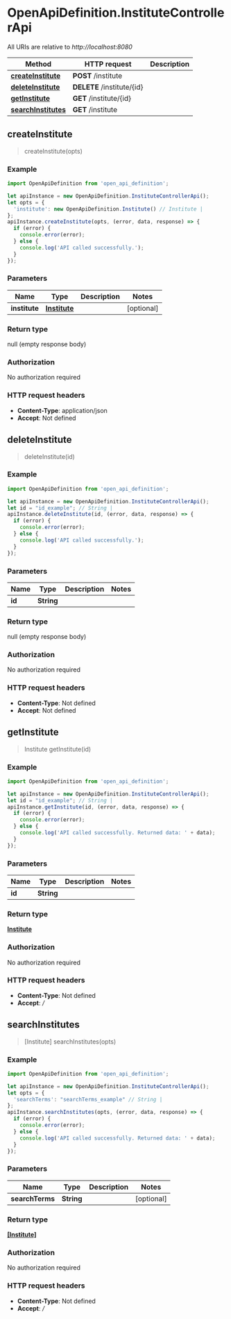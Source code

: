 # OpenApiDefinition.InstituteControllerApi

All URIs are relative to *http://localhost:8080*

Method | HTTP request | Description
------------- | ------------- | -------------
[**createInstitute**](InstituteControllerApi.md#createInstitute) | **POST** /institute | 
[**deleteInstitute**](InstituteControllerApi.md#deleteInstitute) | **DELETE** /institute/{id} | 
[**getInstitute**](InstituteControllerApi.md#getInstitute) | **GET** /institute/{id} | 
[**searchInstitutes**](InstituteControllerApi.md#searchInstitutes) | **GET** /institute | 



## createInstitute

> createInstitute(opts)



### Example

```javascript
import OpenApiDefinition from 'open_api_definition';

let apiInstance = new OpenApiDefinition.InstituteControllerApi();
let opts = {
  'institute': new OpenApiDefinition.Institute() // Institute | 
};
apiInstance.createInstitute(opts, (error, data, response) => {
  if (error) {
    console.error(error);
  } else {
    console.log('API called successfully.');
  }
});
```

### Parameters


Name | Type | Description  | Notes
------------- | ------------- | ------------- | -------------
 **institute** | [**Institute**](Institute.md)|  | [optional] 

### Return type

null (empty response body)

### Authorization

No authorization required

### HTTP request headers

- **Content-Type**: application/json
- **Accept**: Not defined


## deleteInstitute

> deleteInstitute(id)



### Example

```javascript
import OpenApiDefinition from 'open_api_definition';

let apiInstance = new OpenApiDefinition.InstituteControllerApi();
let id = "id_example"; // String | 
apiInstance.deleteInstitute(id, (error, data, response) => {
  if (error) {
    console.error(error);
  } else {
    console.log('API called successfully.');
  }
});
```

### Parameters


Name | Type | Description  | Notes
------------- | ------------- | ------------- | -------------
 **id** | **String**|  | 

### Return type

null (empty response body)

### Authorization

No authorization required

### HTTP request headers

- **Content-Type**: Not defined
- **Accept**: Not defined


## getInstitute

> Institute getInstitute(id)



### Example

```javascript
import OpenApiDefinition from 'open_api_definition';

let apiInstance = new OpenApiDefinition.InstituteControllerApi();
let id = "id_example"; // String | 
apiInstance.getInstitute(id, (error, data, response) => {
  if (error) {
    console.error(error);
  } else {
    console.log('API called successfully. Returned data: ' + data);
  }
});
```

### Parameters


Name | Type | Description  | Notes
------------- | ------------- | ------------- | -------------
 **id** | **String**|  | 

### Return type

[**Institute**](Institute.md)

### Authorization

No authorization required

### HTTP request headers

- **Content-Type**: Not defined
- **Accept**: */*


## searchInstitutes

> [Institute] searchInstitutes(opts)



### Example

```javascript
import OpenApiDefinition from 'open_api_definition';

let apiInstance = new OpenApiDefinition.InstituteControllerApi();
let opts = {
  'searchTerms': "searchTerms_example" // String | 
};
apiInstance.searchInstitutes(opts, (error, data, response) => {
  if (error) {
    console.error(error);
  } else {
    console.log('API called successfully. Returned data: ' + data);
  }
});
```

### Parameters


Name | Type | Description  | Notes
------------- | ------------- | ------------- | -------------
 **searchTerms** | **String**|  | [optional] 

### Return type

[**[Institute]**](Institute.md)

### Authorization

No authorization required

### HTTP request headers

- **Content-Type**: Not defined
- **Accept**: */*

